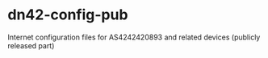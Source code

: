 # dn42-config-pub
Internet configuration files for AS4242420893 and related devices (publicly released part)
